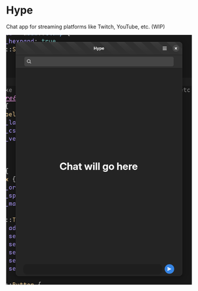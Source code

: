# Hype

Chat app for streaming platforms like Twitch, YouTube, etc. (WIP)

![Main Window](.//data/resources/screenshots/screenshot1.png)
